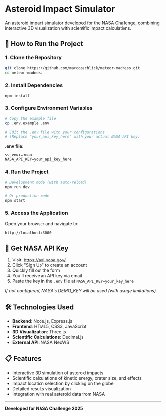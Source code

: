 # Asteroid Impact Simulator

An asteroid impact simulator developed for the NASA Challenge, combining interactive 3D visualization with scientific impact calculations.

## 🚀 How to Run the Project

### 1. Clone the Repository

```bash
git clone https://github.com/marcosschlick/meteor-madness.git
cd meteor-madness
```

### 2. Install Dependencies

```bash
npm install
```

### 3. Configure Environment Variables

```bash
# Copy the example file
cp .env.example .env

# Edit the .env file with your configurations
# (Replace "your_api_key_here" with your actual NASA API key)
```

**.env file:**

```env
SV_PORT=3000
NASA_API_KEY=your_api_key_here
```

### 4. Run the Project

```bash
# Development mode (with auto-reload)
npm run dev

# Or production mode
npm start
```

### 5. Access the Application

Open your browser and navigate to:

```
http://localhost:3000
```

## 🔑 Get NASA API Key

1. Visit: https://api.nasa.gov/
2. Click "Sign Up" to create an account
3. Quickly fill out the form
4. You'll receive an API key via email
5. Paste the key in the `.env` file at `NASA_API_KEY=your_key_here`

_If not configured, NASA's DEMO_KEY will be used (with usage limitations)._

## 🛠 Technologies Used

- **Backend**: Node.js, Express.js
- **Frontend**: HTML5, CSS3, JavaScript
- **3D Visualization**: Three.js
- **Scientific Calculations**: Decimal.js
- **External API**: NASA NeoWS

## 📋 Features

- Interactive 3D simulation of asteroid impacts
- Scientific calculations of kinetic energy, crater size, and effects
- Impact location selection by clicking on the globe
- Detailed results visualization
- Integration with real asteroid data from NASA

---

**Developed for NASA Challenge 2025**
